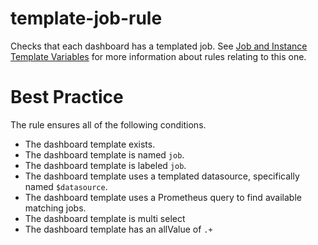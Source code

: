 # template-job-rule
Checks that each dashboard has a templated job. See [Job and Instance Template Variables](../index.md#job-and-instance-template-variables) for more information about rules relating to this one.

# Best Practice
The rule ensures all of the following conditions.

* The dashboard template exists.
* The dashboard template is named `job`.
* The dashboard template is labeled `job`.
* The dashboard template uses a templated datasource, specifically named `$datasource`.
* The dashboard template uses a Prometheus query to find available matching jobs.
* The dashboard template is multi select
* The dashboard template has an allValue of `.+`

